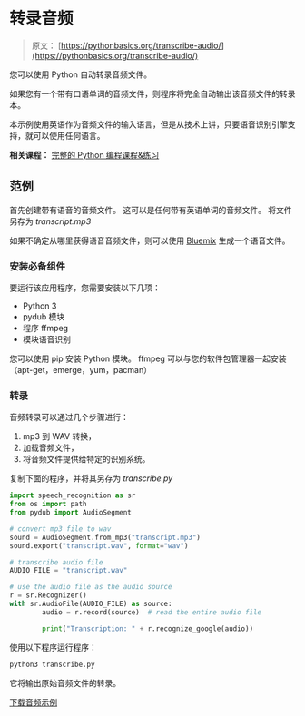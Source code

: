 # 转录音频

> 原文： [https://pythonbasics.org/transcribe-audio/](https://pythonbasics.org/transcribe-audio/)

您可以使用 Python 自动转录音频文件。

如果您有一个带有口语单词的音频文件，则程序将完全自动输出该音频文件的转录本。

本示例使用英语作为音频文件的输入语言，但是从技术上讲，只要语音识别引擎支持，就可以使用任何语言。

**相关课程：** [完整的 Python 编程课程&练习](https://gum.co/dcsp)

## 范例

首先创建带有语音的音频文件。 这可以是任何带有英语单词的音频文件。 将文件另存为 _transcript.mp3_

如果不确定从哪里获得语音音频文件，则可以使用 [Bluemix](https://text-to-speech-demo.ng.bluemix.net/) 生成一个语音文件。

### 安装必备组件

要运行该应用程序，您需要安装以下几项：

*   Python 3
*   pydub 模块
*   程序 ffmpeg
*   模块语音识别

您可以使用 pip 安装 Python 模块。 ffmpeg 可以与您的软件包管理器一起安装（apt-get，emerge，yum，pacman）

### 转录

音频转录可以通过几个步骤进行：

1.  mp3 到 WAV 转换，
2.  加载音频文件，
3.  将音频文件提供给特定的识别系统。

复制下面的程序，并将其另存为 _transcribe.py_

```py
import speech_recognition as sr
from os import path
from pydub import AudioSegment

# convert mp3 file to wav                                                       
sound = AudioSegment.from_mp3("transcript.mp3")
sound.export("transcript.wav", format="wav")

# transcribe audio file                                                         
AUDIO_FILE = "transcript.wav"

# use the audio file as the audio source                                        
r = sr.Recognizer()
with sr.AudioFile(AUDIO_FILE) as source:
        audio = r.record(source)  # read the entire audio file                  

        print("Transcription: " + r.recognize_google(audio))

```

使用以下程序运行程序：

```py
python3 transcribe.py

```

它将输出原始音频文件的转录。

[下载音频示例](https://social.pythonbasics.org/download-audio-examples/)